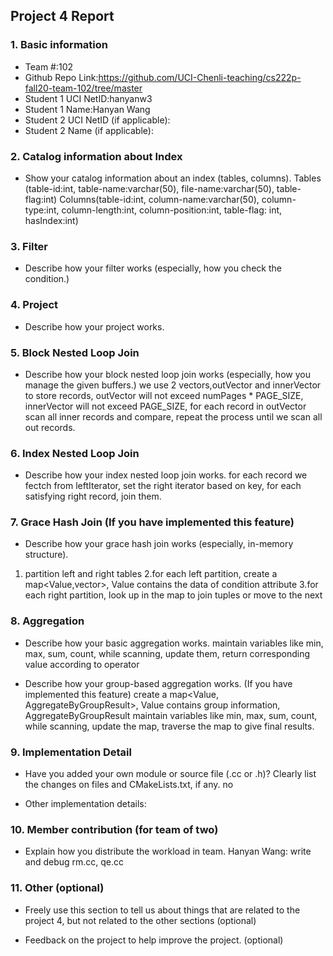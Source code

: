 ## Project 4 Report


### 1. Basic information
 - Team #:102
 - Github Repo Link:https://github.com/UCI-Chenli-teaching/cs222p-fall20-team-102/tree/master
 - Student 1 UCI NetID:hanyanw3
 - Student 1 Name:Hanyan Wang
 - Student 2 UCI NetID (if applicable):
 - Student 2 Name (if applicable):


### 2. Catalog information about Index
- Show your catalog information about an index (tables, columns). 
Tables (table-id:int, table-name:varchar(50), file-name:varchar(50), table-flag:int)
Columns(table-id:int, column-name:varchar(50), column-type:int, column-length:int, column-position:int, table-flag: int, hasIndex:int)


### 3. Filter
- Describe how your filter works (especially, how you check the condition.)



### 4. Project
- Describe how your project works.



### 5. Block Nested Loop Join
- Describe how your block nested loop join works (especially, how you manage the given buffers.)
we use 2 vectors,outVector and innerVector to store records, outVector will not exceed
numPages * PAGE_SIZE, innerVector will not exceed PAGE_SIZE, for each record in outVector
scan all inner records and compare, repeat the process until we scan all out records.

### 6. Index Nested Loop Join
- Describe how your index nested loop join works. 
for each record we fectch from leftIterator, set the right iterator based on key,
for each satisfying right record, join them.

### 7. Grace Hash Join (If you have implemented this feature)
- Describe how your grace hash join works (especially, in-memory structure).
1. partition left and right tables 
2.for each left partition, create a map<Value,vector<Tuple>>, Value contains the data
of condition attribute
3.for each right partition, look up in the map to join tuples or move to the next

### 8. Aggregation
- Describe how your basic aggregation works.
maintain variables like min, max, sum, count, while scanning, update them,
return corresponding value according to operator

- Describe how your group-based aggregation works. (If you have implemented this feature)
create a map<Value, AggregateByGroupResult>, Value contains group information, 
AggregateByGroupResult maintain variables like min, max, sum, count, 
while scanning, update the map, traverse the map to give final results.

### 9. Implementation Detail
- Have you added your own module or source file (.cc or .h)? 
  Clearly list the changes on files and CMakeLists.txt, if any.
no


- Other implementation details:



### 10. Member contribution (for team of two)
- Explain how you distribute the workload in team.
Hanyan Wang: write and debug rm.cc, qe.cc


### 11. Other (optional)
- Freely use this section to tell us about things that are related to the project 4, but not related to the other sections (optional)



- Feedback on the project to help improve the project. (optional)
